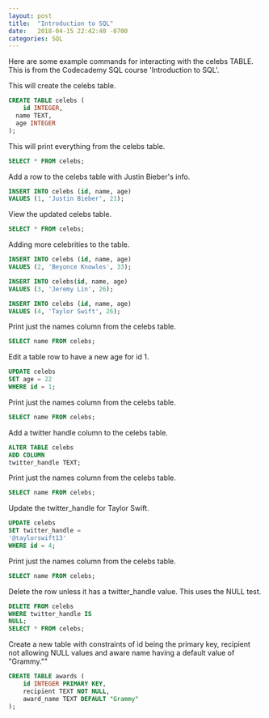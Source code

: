 ```yaml
---
layout: post
title:  "Introduction to SQL"
date:   2018-04-15 22:42:40 -0700
categories: SQL
---
```


Here are some example commands for interacting with the celebs TABLE. This is from the Codecademy SQL course 'Introduction to SQL'.

This will create the celebs table.
```SQL
CREATE TABLE celebs (
	id INTEGER,
  name TEXT,
  age INTEGER
);
```

This will print everything from the celebs table.
```SQL
SELECT * FROM celebs;
```

Add a row to the celebs table with Justin Bieber's info.
```SQL
INSERT INTO celebs (id, name, age)
VALUES (1, 'Justin Bieber', 21);
```

View the updated celebs table.
```SQL
SELECT * FROM celebs;
```

Adding more celebrities to the table.
```SQL
INSERT INTO celebs (id, name, age)
VALUES (2, 'Beyonce Knowles', 33);

INSERT INTO celebs(id, name, age)
VALUES (3, 'Jeremy Lin', 26);

INSERT INTO celebs (id, name, age)
VALUES (4, 'Taylor Swift', 26);
```

Print just the names column from the celebs table.
```SQL
SELECT name FROM celebs;
```

Edit a table row to have a new age for id 1.
```SQL
UPDATE celebs
SET age = 22
WHERE id = 1;
```

Print just the names column from the celebs table.
```SQL
SELECT name FROM celebs;
```

Add a twitter handle column to the celebs table.
```SQL
ALTER TABLE celebs
ADD COLUMN
twitter_handle TEXT;
```

Print just the names column from the celebs table.
```SQL
SELECT name FROM celebs;
```

Update the twitter_handle for Taylor Swift.
```SQL
UPDATE celebs
SET twitter_handle =
'@taylorswift13'
WHERE id = 4;
```

Print just the names column from the celebs table.
```SQL
SELECT name FROM celebs;
```

Delete the row unless it has a twitter_handle value. This uses the NULL test.
```SQL
DELETE FROM celebs
WHERE twitter_handle IS
NULL;
SELECT * FROM celebs;
```

Create a new table with constraints of id being the primary key, recipient not allowing NULL values and aware name having a default value of "Grammy.""
```SQL
CREATE TABLE awards (
	id INTEGER PRIMARY KEY,
	recipient TEXT NOT NULL,
	award_name TEXT DEFAULT "Grammy"
);
```
